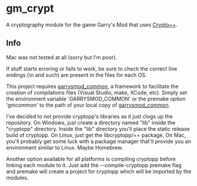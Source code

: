 # gm_crypt

A cryptography module for the game Garry's Mod that uses [Crypto++][1].

## Info

Mac was not tested at all (sorry but I'm poor).

If stuff starts erroring or fails to work, be sure to check the correct line endings (\n and such) are present in the files for each OS.

This project requires [garrysmod_common][2], a framework to facilitate the creation of compilations files (Visual Studio, make, XCode, etc). Simply set the environment variable 'GARRYSMOD_COMMON' or the premake option 'gmcommon' to the path of your local copy of [garrysmod_common][2].

I've decided to not provide cryptopp's libraries as it just clogs up the repository. On Windows, just create a directory named "lib" inside the "cryptopp" directory. Inside the "lib" directory you'll place the static release build of cryptopp. On Linux, just get the libcryptopp/++ package. On Mac, you'll probably get some luck with a package manager that'll provide you an environment similar to Linux. Maybe Homebrew.

Another option available for all platforms is compiling cryptopp before linking each module to it. Just add the --compile-cryptopp premake flag and premake will create a project for cryptopp which will be imported by the modules.


  [1]: http://www.cryptopp.com
  [2]: https://github.com/danielga/garrysmod_common
